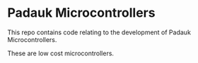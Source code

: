 # Padauk Microcontrollers
This repo contains code relating to the development of Padauk Microcontrollers. 

These are low cost microcontrollers.